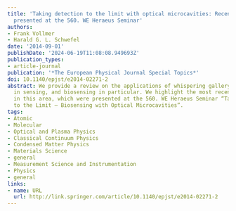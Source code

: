 ```yaml
---
title: 'Taking detection to the limit with optical microcavities: Recent advances
  presented at the 560. WE Heraeus Seminar'
authors:
- Frank Vollmer
- Harald G. L. Schwefel
date: '2014-09-01'
publishDate: '2024-06-19T11:08:08.949693Z'
publication_types:
- article-journal
publication: '*The European Physical Journal Special Topics*'
doi: 10.1140/epjst/e2014-02271-2
abstract: We provide a review on the applications of whispering gallery mode resonators
  in sensing, and biosensing in particular. We highlight the most recent developments
  in this area, which were presented at the 560. WE Heraeus Seminar “Taking Detection
  to the Limit – Biosensing with Optical Microcavities”.
tags:
- Atomic
- Molecular
- Optical and Plasma Physics
- Classical Continuum Physics
- Condensed Matter Physics
- Materials Science
- general
- Measurement Science and Instrumentation
- Physics
- general
links:
- name: URL
  url: http://link.springer.com/article/10.1140/epjst/e2014-02271-2
---
```

